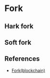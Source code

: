 # Fork

## Hark fork

## Soft fork

## References

- [Fork(blockchain)](https://en.wikipedia.org/wiki/Fork_(blockchain))

